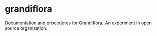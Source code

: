 # grandiflora
Documentation and procedures for Grandiflora. An experiment in open source organization.
